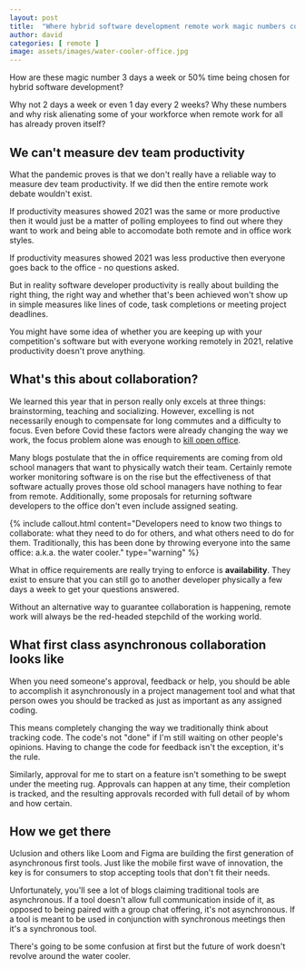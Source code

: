 ```yaml
---
layout: post
title:  "Where hybrid software development remote work magic numbers come from"
author: david
categories: [ remote ]
image: assets/images/water-cooler-office.jpg
---
```

How are these magic number 3 days a week or 50% time being chosen for hybrid software development? 

Why not 2 days a week or even 1 day every 2 weeks? Why these numbers and why risk alienating some of 
your workforce when remote work for all has already proven itself?

## We can't measure dev team productivity
What the pandemic proves is that we don't really have a reliable way to measure dev team productivity. If we did
then the entire remote work debate wouldn't exist. 

If productivity measures showed 2021 was the same or more productive
then it would just be a matter of polling employees to find out where they want to work and being able to accomodate
both remote and in office work styles.

If productivity measures showed 2021 was less productive then everyone goes back to the office - no questions asked.

But in reality software developer productivity is really about building the right thing, the right way and whether
that's been achieved won't show up in simple measures like lines of code, task completions or meeting project deadlines.

You might have some idea of whether you are keeping up with your competition's software but with everyone working
remotely in 2021, relative productivity doesn't prove anything.

## What's this about collaboration?
We learned this year that in person really only excels at three things: brainstorming, teaching and socializing. 
However, excelling is not necessarily enough to compensate for long commutes and a difficulty to focus. Even before 
Covid these factors were already changing the way we work, the focus problem alone was enough to 
[kill open office](https://www.fastcompany.com/90626329/these-architects-popularized-the-open-office-now-they-say-the-open-office-is-dead).

Many blogs postulate that the in office requirements are coming from old school managers that want to physically watch
their team. Certainly remote worker monitoring software is on the rise but the effectiveness of that software actually
proves those old school managers have nothing to fear from remote. Additionally, some proposals for returning
software developers to the office don't even include assigned seating.

{% include callout.html
content="Developers need to know two things to collaborate: what they need to do for others, and what others need to do
for them. Traditionally, this has been done by throwing everyone into the same office: a.k.a. the water cooler."
type="warning" %}

What in office requirements are really trying to enforce is **availability**. They exist to ensure that you can still
go to another developer physically a few days a week to get your questions answered.

Without an alternative way to guarantee collaboration is happening, remote work will always be the red-headed
stepchild of the working world.

## What first class asynchronous collaboration looks like
When you need someone's approval, feedback or help, you should be able to accomplish it asynchronously in a project
management tool and what that person owes you should be tracked as just as important as any assigned coding.

This means completely changing the way we traditionally think about tracking code. The code's not "done" if I'm still 
waiting on other people's opinions. Having to change the code for feedback isn't the exception, it's the rule.

Similarly, approval for me to start on a feature isn't something to be swept under the meeting rug. Approvals can
happen at any time, their completion is tracked, and the resulting approvals recorded with full detail of by whom and
how certain.

## How we get there
Uclusion and others like Loom and Figma are building the first generation of asynchronous first tools.  Just like 
the mobile first wave of innovation, the key is for consumers to stop accepting tools that don't fit their needs.

Unfortunately, you'll see a lot of blogs claiming traditional tools are asynchronous. If a tool doesn't allow 
full communication inside of it, as opposed to being paired with a group chat offering, it's not asynchronous. If a tool
is meant to be used in conjunction with synchronous meetings then it's a synchronous tool.

There's going to be some confusion at first but the future of work doesn't revolve around the water cooler.